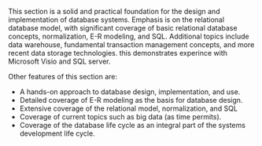 This section is a solid and practical foundation for the design and implementation of database systems. Emphasis is on the relational
database model, with significant coverage of basic relational database concepts, normalization, E-R modeling, and SQL. 
Additional topics include data warehouse, fundamental transaction management concepts, and more recent data storage technologies.
this demonstrates experince with Microsoft Visio and SQL server. 

Other features of this section are:
* A hands-on approach to database design, implementation, and use.
*	Detailed coverage of E-R modeling as the basis for database design.
* Extensive coverage of the relational model, normalization, and SQL
* Coverage of current topics such as big data (as time permits).
* Coverage of the database life cycle as an integral part of the systems development life cycle.

